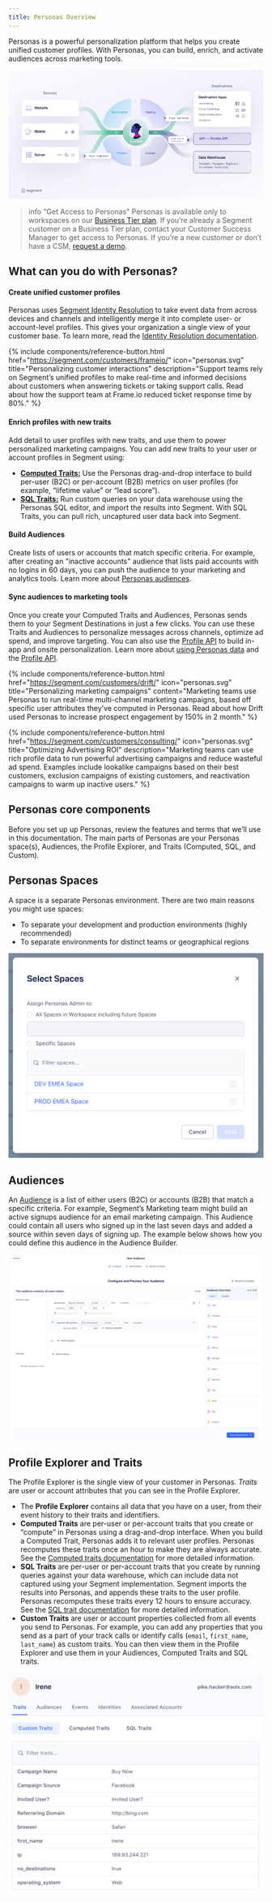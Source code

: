 ```yaml
---
title: Personas Overview
---
```


Personas is a powerful personalization platform that helps you create unified customer profiles. With Personas, you can build, enrich, and activate audiences across marketing tools.

<!-- With Personas, you compile lists of _traits_ for each user, then create _audiences_ which are lists of users that meet criteria you define. You can send user traits to your Segment destinations, and audience lists to specific Personas destinations. -->

![](images/personas-overview.png)


> info "Get Access to Personas"
> Personas is available only to workspaces on our [Business Tier plan](https://segment.com/pricing/). If you’re already a Segment customer on a Business Tier plan, contact your Customer Success Manager to get access to Personas. If you’re a new customer or don’t have a CSM, [request a demo](https://segment.com/demo/).

## What can you do with Personas?

#### Create unified customer profiles
Personas uses [Segment Identity Resolution](/docs/personas/identity-resolution/) to take event data from across devices and channels and intelligently merge it into complete user- or account-level profiles. This gives your organization a single view of your customer base. To learn more, read the [Identity Resolution documentation](/docs/personas/identity-resolution/).

{% include components/reference-button.html href="https://segment.com/customers/frameio/" icon="personas.svg" title="Personalizing customer interactions" description="Support teams rely on Segment’s unified profiles to make real-time and informed decisions about customers when answering tickets or taking support calls. Read about how the support team at Frame.io reduced ticket response time by 80%." %}

#### Enrich profiles with new traits
Add detail to user profiles with new traits, and use them to power personalized marketing campaigns. You can add new traits to your user or account profiles in Segment using:

- [**Computed Traits:**](/docs/personas/computed-traits/) Use the Personas drag-and-drop interface to build per-user (B2C) or per-account (B2B) metrics on user profiles (for example, “lifetime value” or “lead score”).
- [**SQL Traits:**](/docs/personas/sql-traits/) Run custom queries on your data warehouse using the Personas SQL editor, and import the results into Segment. With SQL Traits, you can pull rich, uncaptured user data back into Segment.

#### Build Audiences
Create lists of users or accounts that match specific criteria. For example, after creating an "inactive accounts" audience that lists paid accounts with no logins in 60 days, you can push the audience to your marketing and analytics tools. Learn more about [Personas audiences](/docs/personas/audiences/).

#### Sync audiences to marketing tools
Once you create your Computed Traits and Audiences, Personas sends them to your Segment Destinations in just a few clicks. You can use these Traits and Audiences to personalize messages across channels, optimize ad spend, and improve targeting. You can also use the [Profile API](/docs/personas/profile-api) to build in-app and onsite personalization. Learn more about [using Personas data](/docs/personas/using-personas-data/) and the [Profile API](/docs/personas/profile-api).

{% include components/reference-button.html href="https://segment.com/customers/drift/" icon="personas.svg" title="Personalizing marketing campaigns" content="Marketing teams use Personas to run real-time multi-channel marketing campaigns, based off specific user attributes they’ve computed in Personas. Read about how Drift used Personas to increase prospect engagement by 150% in 2 month." %}

{% include components/reference-button.html href="https://segment.com/customers/consulting/" icon="personas.svg" title="Optimizing Advertising ROI" description="Marketing teams can use rich profile data to run powerful advertising campaigns and reduce wasteful ad spend. Examples include lookalike campaigns based on their best customers, exclusion campaigns of existing customers, and reactivation campaigns to warm up inactive users." %}

## Personas core components

Before you set up up Personas, review the features and terms that we’ll use in this documentation. The main parts of Personas are your Personas space(s), Audiences, the Profile Explorer, and Traits (Computed, SQL, and Custom).

## Personas Spaces

A space is a separate Personas environment. There are two main reasons you might use spaces:

- To separate your development and production environments (highly recommended)
- To separate environments for distinct teams or geographical regions

![](images/personas-spaces_example.png)

## Audiences

An [Audience](/docs/personas/audiences/) is a list of either users (B2C) or accounts (B2B) that match a specific criteria. For example, Segment’s Marketing team might build an active signups audience for an email marketing campaign. This Audience could contain all users who signed up in the last seven days and added a source within seven days of signing up. The example below shows how you could define this audience in the Audience Builder.

![](images/personas-newaudience.png)


## Profile Explorer and Traits

The Profile Explorer is the single view of your customer in Personas. *Traits* are user or account attributes that you can see in the Profile Explorer.

- The **Profile Explorer** contains all data that you have on a user, from their event history to their traits and identifiers.
- **Computed Traits** are per-user or per-account traits that you create or “compute” in Personas using a drag-and-drop interface. When you build a Computed Trait, Personas adds it to relevant user profiles. Personas recomputes these traits once an hour to make they are always accurate. See the [Computed traits documentation](/docs/personas/computed-traits/) for more detailed information.
- **SQL Traits** are per-user or per-account traits that you create by running queries against your data warehouse, which can include data not captured using your Segment implementation. Segment imports the results into Personas, and appends these traits to the user profile. Personas recomputes these traits every 12 hours to ensure accuracy. See the [SQL trait documentation](/docs/personas/sql-traits/) for more detailed information.
- **Custom Traits** are user or account properties collected from all events you send to Personas.  For example, you can add any properties that you send as a part of your track calls or identify calls (`email`, `first_name`, `last_name`) as custom traits. You can then view them in the Profile Explorer and use them in your Audiences, Computed Traits and SQL traits.

![](images/personas-userprofile.png)
